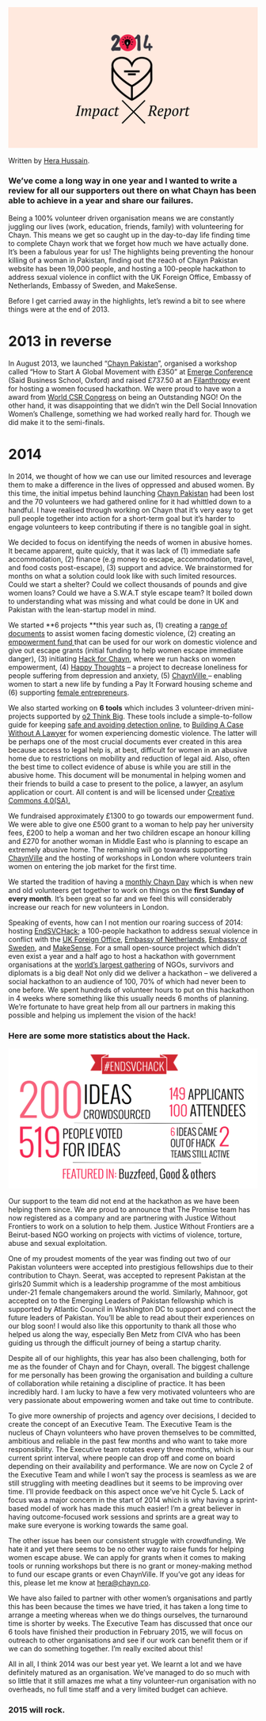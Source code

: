 ![](/assets/2014-IMPACT.png)

Written by [Hera Hussain](http://medium.com/@hera).

### We’ve come a long way in one year and I wanted to write a review for all our supporters out there on what Chayn has been able to achieve in a year and share our failures. 

Being a 100% volunteer driven organisation means we are constantly juggling our lives (work, education, friends, family) with volunteering for Chayn. This means we get so caught up in the day-to-day life finding time to complete Chayn work that we forget how much we have actually done. It’s been a fabulous year for us! The highlights being preventing the honour killing of a woman in Pakistan, finding out the reach of Chayn Pakistan website has been 19,000 people, and hosting a 100-people hackathon to address sexual violence in conflict with the UK Foreign Office, Embassy of Netherlands, Embassy of Sweden, and MakeSense.

 

Before I get carried away in the highlights, let’s rewind a bit to see where things were at the end of 2013.
 

# 2013 in reverse

In August 2013, we launched “[Chayn Pakistan](http://chaynpakistan.org/)”, organised a workshop called “How to Start A Global Movement with £350” at [Emerge Conference ](http://chaynpakistan.org/2013/11/17/chayn-at-emerge/)(Said Business School, Oxford) and raised £737.50 at an [Filanthropy](http://www.filanthropystar.org/) event for hosting a women focused hackathon. We were proud to have won a award from [World CSR Congress](http://www.worldcsrcongress.com/) on being an Outstanding NGO! On the other hand, it was disappointing that we didn’t win the Dell Social Innovation Women’s Challenge, something we had worked really hard for. Though we did make it to the semi-finals.

 

# 2014

In 2014, we thought of how we can use our limited resources and leverage them to make a difference in the lives of oppressed and abused women. By this time, the initial impetus behind launching [Chayn Pakistan](http://chaynpakistan.org/) had been lost and the 70 volunteers we had gathered online for it had whittled down to a handful. I have realised through working on Chayn that it’s very easy to get pull people together into action for a short-term goal but it’s harder to engage volunteers to keep contributing if there is no tangible goal in sight.

 

We decided to focus on identifying the needs of women in abusive homes. It became apparent, quite quickly, that it was lack of  (1) immediate safe accommodation, (2) finance (e.g money to escape, accommodation, travel, and food costs post-escape), (3) support and advice. We brainstormed for months on what a solution could look like with such limited resources. Could we start a shelter? Could we collect thousands of pounds and give women loans? Could we have a S.W.A.T style escape team? It boiled down to understanding what was missing and what could be done in UK and Pakistan with the lean-startup model in mind.

 

We started **6 projects **this year such as, (1) creating a [range of documents](http://chayn.co/portfolio_page/chaynscape/) to assist women facing domestic violence, (2) creating an [empowerment fund ](http://chayn.co/portfolio_page/empowerment-fund/)that can be used for our work on domestic violence and give out escape grants (initial funding to help women escape immediate danger), (3)  initiating [Hack for Chayn](http://chayn.co/portfolio_page/hack-for-chayn/), where we run hacks on women empowerment, (4) [Happy Thoughts](http://chayn.co/portfolio_page/happy-thoughts/) – a project to decrease loneliness for people suffering from depression and anxiety, (5) [ChaynVille ](http://chayn.co/portfolio_page/chaynville-the-next-generation-of-shelter-home/)– enabling women to start a new life by funding a Pay It Forward housing scheme and (6) supporting [female entrepreneurs](http://chayn.co/portfolio_page/supporting-micro-entrepreneurs/).

 

We also started working on **6 tools** which includes 3 volunteer-driven mini-projects supported by [o2 Think Big](http://www.o2thinkbig.co.uk/). These tools include a simple-to-follow guide for keeping [safe and avoiding detection online](http://chayn.co/portfolio_page/staying-safe-online/), to [Building A Case Without A Lawyer](http://chayn.co/portfolio_page/how-to-prepare-your-case-for-domestic-violence-survivors/) for women experiencing domestic violence. The latter will be perhaps one of the most crucial documents ever created in this area because access to legal help is,  at best, difficult for women in an abusive home due to restrictions on mobility and reduction of legal aid. Also, often the best time to collect evidence of abuse is while you are still in the abusive home. This document will be monumental in helping women and their friends to build a case to present to the police, a lawyer, an asylum application or court. All content is and will be licensed under [Creative Commons 4.0(SA).](https://creativecommons.org/licenses/by-sa/4.0/)

 

We fundraised approximately £1300 to go towards our empowerment fund. We were able to give one £500 grant to a woman to help pay her university fees, £200 to help a woman and her two children escape an honour killing and £270 for another woman in Middle East who is planning to escape an extremely abusive home. The remaining will go towards supporting [ChaynVille](http://chayn.co/portfolio_page/chaynville-the-next-generation-of-shelter-home/) and the hosting of workshops in London where volunteers train women on entering the job market for the first time.

 

We started the tradition of having a [monthly Chayn Day](http://chayn.co/events) which is when new and old volunteers get together to work on things on the **first Sunday of every month**. It’s been great so far and we feel this will considerably increase our reach for new volunteers in London.

 

Speaking of events, how can I not mention our roaring success of 2014: hosting [EndSVCHack](http://endsvchack.com/); a 100-people hackathon to address sexual violence in conflict with the [UK Foreign Office](http://blogs.fco.gov.uk/digitaldiplomacy/2014/07/18/end-sexual-violence-in-conflict-hack/), [Embassy of Netherlands](https://storify.com/dutchembassyUK/diplohack-endsvchack), [Embassy of Sweden](http://www.swedenabroad.com/en-GB/Embassies/London), and [MakeSense](http://www.makesense.org/). For a small open-source project which didn’t even exist a year and a half ago to host a hackathon with government organisations at the [world’s largest gathering](https://www.gov.uk/government/topical-events/sexual-violence-in-conflict) of NGOs, survivors and diplomats is a big deal! Not only did we deliver a hackathon – we delivered a social hackathon to an audience of 100, 70% of which had never been to one before. We spent hundreds of volunteer hours to put on this hackathon in 4 weeks where something like this usually needs 6 months of planning. We’re fortunate to have great help from all our partners in making this possible and helping us implement the vision of the hack!

 

### Here are some more statistics about the Hack.

![](/assets/Screen-Shot-2015-01-01-at-17.42.28.png)

Our support to the team did not end at the hackathon as we have been helping them since. We are proud to announce that The Promise team has now registered as a company and are partnering with Justice Without Frontiers to work on a solution to help them. Justice Without Frontiers are a Beirut-based NGO working on projects with victims of violence, torture, abuse and sexual exploitation.


One of my proudest moments of the year was finding out two of our Pakistan volunteers were accepted into prestigious fellowships due to their contribution to Chayn. Seerat, was accepted to represent Pakistan at the girls20 Summit which is a leadership programme of the most ambitious under-21 female changemakers around the world. Similarly, Mahnoor, got accepted on to the Emerging Leaders of Pakistan fellowship which is supported by Atlantic Council in Washington DC to support and connect the future leaders of Pakistan. You’ll be able to read about their experiences on our blog soon! I would also like this opportunity to thank all those who helped us along the way, especially Ben Metz from CIVA who has been guiding us through the difficult journey of being a startup charity.


Despite all of our highlights, this year has also been challenging, both for me as the founder of Chayn and for Chayn, overall. The biggest challenge for me personally has been growing the organisation and building a culture of collaboration while retaining a discipline of practice. It has been incredibly hard. I am lucky to have a few very motivated volunteers who are very passionate about empowering women and take out time to contribute.


To give more ownership of projects and agency over decisions, I decided to create the concept of an Executive Team. The Executive Team is the nucleus of Chayn volunteers who have proven themselves to be committed, ambitious and reliable in the past few months and who want to take more responsibility. The Executive team rotates every three months, which is our current sprint interval, where people can drop off and come on board depending on their availability and performance. We are now on Cycle 2 of the Executive Team and while I won’t say the process is seamless as we are still struggling with meeting deadlines but it seems to be improving over time. I’ll provide feedback on this aspect once we’ve hit Cycle 5. Lack of focus was a major concern in the start of 2014 which is why having a sprint-based model of work has made this much easier! I’m a great believer in having outcome-focused work sessions and sprints are a great way to make sure everyone is working towards the same goal.


The other issue has been our consistent struggle with crowdfunding. We hate it and yet there seems to be no other way to raise funds for helping women escape abuse. We can apply for grants when it comes to making tools or running workshops but there is no grant or money-making method to fund our escape grants or even ChaynVille. If you’ve got any ideas for this, please let me know at hera@chayn.co.


We have also failed to partner with other women’s organisations and partly this has been because the times we have tried, it has taken a long time to arrange a meeting whereas when we do things ourselves, the turnaround time is shorter by weeks. The Executive Team has discussed that once our 6 tools have finished their production in February 2015, we will focus on outreach to other organisations and see if our work can benefit them or if we can do something together. I’m really excited about this!


All in all, I think 2014 was our best year yet. We learnt a lot and we have definitely matured as an organisation. We’ve managed to do so much with so little that it still amazes me what a tiny volunteer-run organisation with no overheads, no full time staff and a very limited budget can achieve.


### 2015 will rock.
